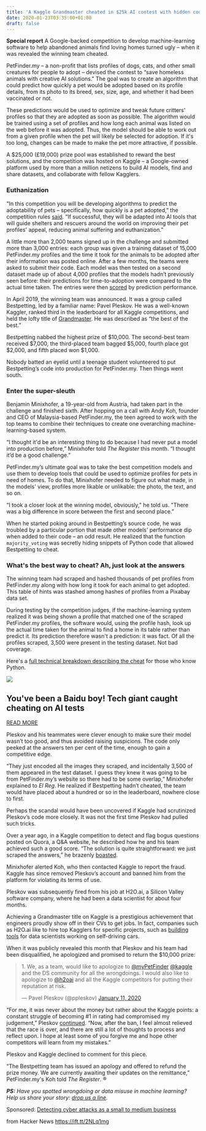 ```yaml
---
title: 'A Kaggle Grandmaster cheated in $25k AI contest with hidden code'
date: 2020-01-23T03:35:00+01:00
draft: false
---
```


**Special report** A Google-backed competition to develop machine-learning software to help abandoned animals find loving homes turned ugly – when it was revealed the winning team cheated.

PetFinder.my – a non-profit that lists profiles of dogs, cats, and other small creatures for people to adopt – devised the contest to “save homeless animals with creative AI solutions." The goal was to create an algorithm that could predict how quickly a pet would be adopted based on its profile details, from its photo to its breed, sex, size, age, and whether it had been vaccinated or not.

These predictions would be used to optimize and tweak future critters' profiles so that they are adopted as soon as possible. The algorithm would be trained using a set of profiles and how long each animal was listed on the web before it was adopted. Thus, the model should be able to work out from a given profile when the pet will likely be selected for adoption. If it's too long, changes can be made to make the pet more attractive, if possible.

A $25,000 (£19,000) prize pool was established to reward the best solutions, and the competition was hosted on Kaggle – a Google-owned platform used by more than a million netizens to build AI models, find and share datasets, and collaborate with fellow Kagglers.

### Euthanization

"In this competition you will be developing algorithms to predict the adoptability of pets – specifically, how quickly is a pet adopted,” the competition rules [said](https://www.kaggle.com/c/petfinder-adoption-prediction/overview). “If successful, they will be adapted into AI tools that will guide shelters and rescuers around the world on improving their pet profiles' appeal, reducing animal suffering and euthanization.”

A little more than 2,000 teams signed up in the challenge and submitted more than 3,000 entries: each group was given a training dataset of 15,000 PetFinder.my profiles and the time it took for the animals to be adopted after their information was posted online. After a few months, the teams were asked to submit their code. Each model was then tested on a second dataset made up of about 4,000 profiles that the models hadn’t previously seen before: their predictions for time-to-adoption were compared to the actual time taken. The entries were then [scored](https://www.kaggle.com/c/petfinder-adoption-prediction/overview/evaluation) by prediction performance.

In April 2019, the winning team was announced. It was a group called Bestpetting, led by a familiar name: Pavel Pleskov. He was a well-known Kaggler, ranked third in the leaderboard for all Kaggle competitions, and held the lofty title of [Grandmaster](https://www.kaggle.com/progression). He was described as “the best of the best.”

Bestpetting nabbed the highest prize of $10,000. The second-best team received $7,000, the third-placed team bagged $5,000, fourth place got $2,000, and fifth placed won $1,000.

Nobody batted an eyelid until a teenage student volunteered to put Bestpetting’s code into production for PetFinder.my. Then things went south.

### Enter the super-sleuth

Benjamin Minixhofer, a 19-year-old from Austria, had taken part in the challenge and finished sixth. After hopping on a call with Andy Koh, founder and CEO of Malaysia-based PetFinder.my, the teen agreed to work with the top teams to combine their techniques to create one overarching machine-learning-based system.

“I thought it'd be an interesting thing to do because I had never put a model into production before,” Minixhofer told _The Register_ this month. “I thought it’d be a good challenge.”

PetFinder.my’s ultimate goal was to take the best competition models and use them to develop tools that could be used to optimize profiles for pets in need of homes. To do that, Minixhofer needed to figure out what made, in the models' view, profiles more likable or unlikable: the photo, the text, and so on.

“I took a closer look at the winning model, obviously," he told us. "There was a big difference in score between the first and second place.”

When he started poking around in Bestpetting’s source code, he was troubled by a particular portion that made other models' performance dip when added to their code – an odd result. He realized that the function `majority_voting` was secretly hiding snippets of Python code that allowed Bestpetting to cheat.

### What's the best way to cheat? Ah, just look at the answers

The winning team had scraped and hashed thousands of pet profiles from PetFinder.my along with how long it took for each animal to get adopted. This table of hints was stashed among hashes of profiles from a Pixabay data set.

During testing by the competition judges, if the machine-learning system realized it was being shown a profile that matched one of the scraped PetFinder.my profiles, the software would, using the profile hash, look up the actual time taken for the animal to find a home in its table rather than predict it. Its prediction therefore wasn't a prediction: it was fact. Of all the profiles scraped, 3,500 were present in the testing dataset. Not bad coverage.

Here's a [full technical breakdown describing the cheat](https://www.kaggle.com/bminixhofer/how-bestpetting-cheated) for those who know Python.

![](https://regmedia.co.uk/2015/05/20/terminator_2_t1000_liquid_metal.jpg?x=174&y=115&crop=1)

You've been a Baidu boy! Tech giant caught cheating on AI tests
---------------------------------------------------------------

[READ MORE](https://www.theregister.co.uk/2015/06/05/youve_been_a_baidu_boy_tech_giant_caught_cheating_on_ai_tests/)

Pleskov and his teammates were clever enough to make sure their model wasn’t too good, and thus avoided raising suspicions. The code only peeked at the answers ten per cent of the time, enough to gain a competitive edge.

“They just encoded all the images they scraped, and incidentally 3,500 of them appeared in the test dataset. I guess they knew it was going to be from PetFinder.my’s website so there had to be some overlap,” Minixhofer explained to _El Reg_. He realized if Bestpetting hadn’t cheated, the team would have placed about a hundred or so in the leaderboard, nowhere close to first.

Perhaps the scandal would have been uncovered if Kaggle had scrutinized Pleskov’s code more closely. It was not the first time Pleskov had pulled such tricks.

Over a year ago, in a Kaggle competition to detect and flag bogus questions posted on Quora, a Q&A website, he described how he and his team achieved such a good score. “The solution is quite straightforward: we just scraped the answers,” he brazenly [boasted](https://www.kaggle.com/c/quora-insincere-questions-classification/discussion/80665).

Minixhofer alerted Koh, who then contacted Kaggle to report the fraud. Kaggle has since removed Pleskov’s account and banned him from the platform for violating its terms of use.

Pleskov was subsequently fired from his job at H2O.ai, a Silicon Valley software company, where he had been a data scientist for about four months.

Achieving a Grandmaster title on Kaggle is a prestigious achievement that engineers proudly show off in their CVs to get jobs. In fact, companies such as H2O.ai like to hire top Kagglers for specific projects, such as [building tools](https://www.h2o.ai/blog/ai-automatic-machine-learning-feature-engineering-interpretability/) for data scientists working on self-driving cars.

When it was publicly revealed this month that Pleskov and his team had been disqualified, he apologized and promised to return the $10,000 prize:

> 1\. We, as a team, would like to apologize to [@myPetFinder](https://twitter.com/myPetFinder?ref_src=twsrc%5Etfw) [@kaggle](https://twitter.com/kaggle?ref_src=twsrc%5Etfw) and the DS community for all the wrongdoings. I would also like to apologize to [@h2oai](https://twitter.com/h2oai?ref_src=twsrc%5Etfw) and all the Kaggle competitors for putting their reputation at risk.
> 
> — Pavel Pleskov (@ppleskov) [January 11, 2020](https://twitter.com/ppleskov/status/1215983188876709888?ref_src=twsrc%5Etfw)

“For me, it was never about the money but rather about the Kaggle points: a constant struggle of becoming #1 in rating had compromised my judgement,” Pleskov [continued](https://twitter.com/ppleskov/status/1215983328043708417). “Now, after the ban, I feel almost relieved that the race is over, and there are still a lot of thoughts to process and reflect upon. I hope at least some of you forgive me and hope other competitors will learn from my mistakes.”

Pleskov and Kaggle declined to comment for this piece.

“The Bestpetting team has issued an apology and offered to refund the prize money. We are currently awaiting their updates on the remittance,” PetFinder.my's Koh told _The Register_. ®

_**PS:** Have you spotted wrongdoing or data misuse in machine learning? Help us share your story: [drop us a line](mailto:kquach@theregister.co.uk)._

Sponsored: [Detecting cyber attacks as a small to medium business](https://go.theregister.co.uk/tl/1889/-8120/detecting-cyber-attacks-as-a-small-to-medium-business?td=wptl1889)

  
  
from Hacker News https://ift.tt/2NLq1mg